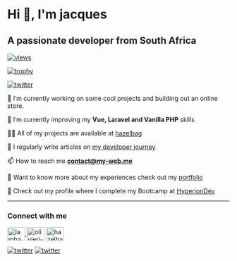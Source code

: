 # Hi 👋, I'm jacques

## A passionate developer from South Africa

[![views](https://komarev.com/ghpvc/?username=hazelbag&label=Profile%20views&color=0e75b6&style=flat)](https://github.com/hazelbag)

[![trophy](https://github-profile-trophy.vercel.app/?username=hazelbag&margin-w=15&theme=onedark)](https://github.com/hazelbag)

[![twitter](https://img.shields.io/twitter/follow/iamhazelbag?logo=twitter&style=for-the-badge)](https://twitter.com/iamhazelbag)

🔭 I’m currently working on some cool projects and building out an online store.

🌱 I’m currently improving my **Vue, Laravel and Vanilla PHP** skills

👨‍💻 All of my projects are available at [hazelbag](https://github.com/hazelbag?tab=repositories)

📝 I regularly write articles on [my developer journey](https://portfolio.my-web.me/blog)

📫 How to reach me **contact@my-web.me**

📄 Want to know more about my experiences check out my [portfolio](https://portfolio.my-web.me/)

🔖 Check out my profile where I complete my Bootcamp at [HyperionDev](https://www.hyperiondev.com/portfolio/23527/)
___

### Connect with me

<p align="left">
<a href="https://twitter.com/iamhazelbag" target="blank"><img align="center" src="https://raw.githubusercontent.com/rahuldkjain/github-profile-readme-generator/master/src/images/icons/Social/twitter.svg" alt="iamhazelbag" height="30" width="40" />
</a><a href="https://linkedin.com/in/olivierj-dev/" target="blank"><img align="center" src="https://raw.githubusercontent.com/rahuldkjain/github-profile-readme-generator/master/src/images/icons/Social/linked-in-alt.svg" alt="olivierj-dev/" height="30" width="40" /></a>
<a href="https://www.hackerrank.com/hazelbag" target="blank"><img align="center" src="https://raw.githubusercontent.com/rahuldkjain/github-profile-readme-generator/master/src/images/icons/Social/hackerrank.svg" alt="hazelbag" height="30" width="40" /></a>
</p>

[![twitter](https://github-readme-stats.vercel.app/api?username=hazelbag&show_icons=true&locale=en)](https://github.com/hazelbag)
[![twitter](https://github-readme-stats.vercel.app/api/top-langs?username=hazelbag&show_icons=true&locale=en&layout=compact)](https://github.com/hazelbag)
